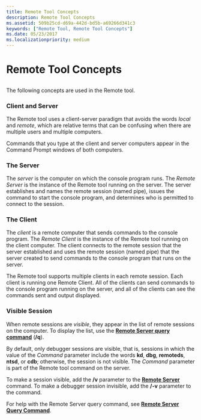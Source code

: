 ```yaml
---
title: Remote Tool Concepts
description: Remote Tool Concepts
ms.assetid: 509b25cd-d69a-442d-bd5b-a69266d341c3
keywords: ["Remote Tool, Remote Tool Concepts"]
ms.date: 05/23/2017
ms.localizationpriority: medium
---
```


# Remote Tool Concepts


## <span id="ddk_remote_tool_concepts_dtools"></span><span id="DDK_REMOTE_TOOL_CONCEPTS_DTOOLS"></span>


The following concepts are used in the Remote tool.

### <span id="client_and_server"></span><span id="CLIENT_AND_SERVER"></span>Client and Server

The Remote tool uses a client-server paradigm that avoids the words *local* and *remote*, which are relative terms that can be confusing when there are multiple users and multiple computers.

Commands that you type at the client and server computers appear in the Command Prompt windows of both computers.

### <span id="the_server"></span><span id="THE_SERVER"></span>The Server

The *server* is the computer on which the console program runs. The *Remote Server* is the instance of the Remote tool running on the server. The server establishes and names the remote session (named pipe), issues the command to start the console program, and determines who is permitted to connect to the session.

### <span id="the_client"></span><span id="THE_CLIENT"></span>The Client

The *client* is a remote computer that sends commands to the console program. The *Remote Client* is the instance of the Remote tool running on the client computer. The client connects to the remote session that the server established and uses the remote session (named pipe) that the server created to send commands to the console program that runs on the server.

The Remote tool supports multiple clients in each remote session. Each client is running one Remote Client. All of the clients can send commands to the console program running on the server, and all of the clients can see the commands sent and output displayed.

### <span id="visible-session"></span><span id="VISIBLE_SESSION"></span>Visible Session

When remote sessions are *visible*, they appear in the list of remote sessions on the computer. To display the list, use the [**Remote Server query command**](remote-server-query-command.md) (**/q**).

By default, only debugger sessions are visible, that is, sessions in which the value of the *Command* parameter include the words **kd**, **dbg**, **remoteds**, **ntsd**, or **cdb**; otherwise, the session is not visible. The *Command* parameter is part of the Remote tool command on the server.

To make a session visible, add the **/v** parameter to the [**Remote Server**](remote-server-syntax.md) command. To make a debugger session invisible, add the **/-v** parameter to the command.

For help with the Remote Server query command, see [**Remote Server Query Command**](remote-server-query-command.md).

 

 





